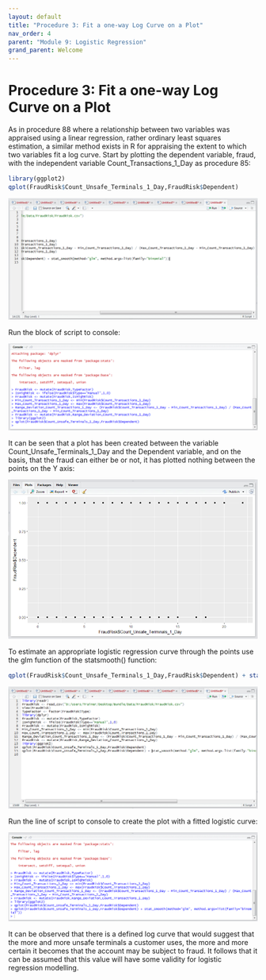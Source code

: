 ```yaml
---
layout: default
title: "Procedure 3: Fit a one-way Log Curve on a Plot"
nav_order: 4
parent: "Module 9: Logistic Regression"
grand_parent: Welcome
---
```


# Procedure 3: Fit a one-way Log Curve on a Plot

As in procedure 88 where a relationship between two variables was appraised using a linear regression, rather ordinary least squares estimation, a similar method exists in R for appraising the extent to which two variables fit a log curve.  Start by plotting the dependent variable, fraud, with the independent variable Count_Transactions_1_Day as procedure 85:

``` r
library(ggplot2)
qplot(FraudRisk$Count_Unsafe_Terminals_1_Day,FraudRisk$Dependent) 
```

![img.png](img.png)

Run the block of script to console:

![img_1.png](img_1.png)

It can be seen that a plot has been created between the variable Count_Unsafe_Terminals_1_Day and the Dependent variable, and on the basis, that the fraud can either be or not, it has plotted nothing between the points on the Y axis:

![img_2.png](img_2.png)

To estimate an appropriate logistic regression curve through the points use the glm function of the statsmooth() function:

``` r
qplot(FraudRisk$Count_Unsafe_Terminals_1_Day,FraudRisk$Dependent) + stat_smooth(method="glm", method.args=list(family="binomial"))
```

![img_3.png](img_3.png)

Run the line of script to console to create the plot with a fitted logistic curve:

![img_4.png](img_4.png)

It can be observed that there is a defined log curve that would suggest that the more and more unsafe terminals a customer uses, the more and more certain it becomes that the account may be subject to fraud.  It follows that it can be assumed that this value will have some validity for logistic regression modelling.